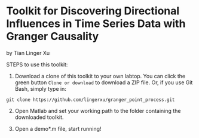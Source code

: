 # Toolkit for Discovering Directional Influences in Time Series Data with Granger Causality
by Tian Linger Xu

STEPS to use this toolkit:
1. Download a clone of this toolkit to your own labtop. You can click the green button `Clone or download` to download a ZIP file. Or, if you use Git Bash, simply type in:
```
git clone https://github.com/lingerxu/granger_point_process.git
```
2. Open Matlab and set your working path to the folder containing the downloaded toolkit.

3. Open a demo*.m file, start running!
